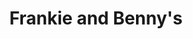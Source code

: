 ---
title: "Frankie and Benny's"
address: "Unit Ro2, Roof Garden, Victoria Square Shopping Centre, Belfast, Co. Antrim BT1 4QG"
tel: "028 9072 7820"
county: "Antrim"
category: "American Restaurants"
type: "Content"
lat: "54.599752"
lng: "-5.925"
---
